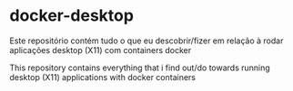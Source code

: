 # docker-desktop

Este repositório contém tudo o que eu descobrir/fizer em relação à rodar aplicações desktop (X11) com containers docker

This repository contains everything that i find out/do towards running desktop (X11) applications with docker containers

